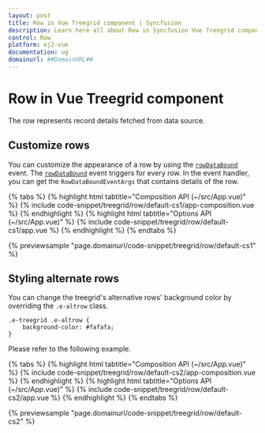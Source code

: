 ```yaml
---
layout: post
title: Row in Vue Treegrid component | Syncfusion
description: Learn here all about Row in Syncfusion Vue Treegrid component of Syncfusion Essential JS 2 and more.
control: Row 
platform: ej2-vue
documentation: ug
domainurl: ##DomainURL##
---
```


# Row in Vue Treegrid component

The row represents record details fetched from data source.

## Customize rows

You can customize the appearance of a row by using the [`rowDataBound`](https://ej2.syncfusion.com/vue/documentation/api/treegrid/#rowdatabound) event.
The [`rowDataBound`](https://ej2.syncfusion.com/vue/documentation/api/treegrid/#rowdatabound) event triggers for every row. In the event handler, you can get the
`RowDataBoundEventArgs` that contains details of the row.

{% tabs %}
{% highlight html tabtitle="Composition API (~/src/App.vue)" %}
{% include code-snippet/treegrid/row/default-cs1/app-composition.vue %}
{% endhighlight %}
{% highlight html tabtitle="Options API (~/src/App.vue)" %}
{% include code-snippet/treegrid/row/default-cs1/app.vue %}
{% endhighlight %}
{% endtabs %}
        
{% previewsample "page.domainurl/code-snippet/treegrid/row/default-cs1" %}

## Styling alternate rows

 You can change the treegrid's alternative rows' background color by overriding the `.e-altrow` class.

```
.e-treegrid .e-altrow {
    background-color: #fafafa;
}
```

Please refer to the following example.

{% tabs %}
{% highlight html tabtitle="Composition API (~/src/App.vue)" %}
{% include code-snippet/treegrid/row/default-cs2/app-composition.vue %}
{% endhighlight %}
{% highlight html tabtitle="Options API (~/src/App.vue)" %}
{% include code-snippet/treegrid/row/default-cs2/app.vue %}
{% endhighlight %}
{% endtabs %}
        
{% previewsample "page.domainurl/code-snippet/treegrid/row/default-cs2" %}